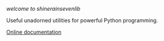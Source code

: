 
*welcome to shinerainsevenlib*

Useful unadorned utilities for powerful Python programming.

[Online documentation](https://moltenform.github.io/shinerainsevenlib/)
